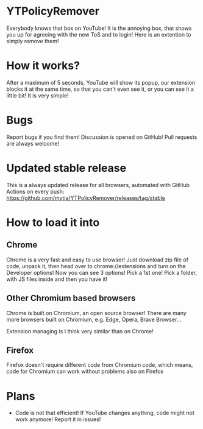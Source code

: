 # YTPolicyRemover
Everybody knows that box on YouTube! It is the annoying box, that shows you up for agreeing with the new ToS and to login! Here is an extention to simply remove them!

# How it works?
After a maximum of 5 seconds, YouTube will show its popup, our extension blocks it at the same time, so that you can't even see it, or you can see it a little bit! It is very simple!

# Bugs
Report bugs if you find them! Discussion is opened on GitHub! Pull requests are always welcome!

# Updated stable release
This is a always updated release for all browsers, automated with GitHub Actions on every push: https://github.com/mytja/YTPolicyRemover/releases/tag/stable

# How to load it into

## Chrome
Chrome is a very fast and easy to use browser! Just download zip file of code, unpack it, then head over to chrome://extensions and turn on the Developer options! Now you can see 3 options! Pick a 1st one! Pick a folder, with JS files inside and then you have it!

## Other Chromium based browsers
Chrome is built on Chromium, an open source browser! There are many more browsers built on Chromium, e.g. Edge, Opera, Brave Browser...

Extension managing is I think very similar than on Chrome!

## Firefox
Firefox doesn't require different code from Chromium code, which means, code for Chromium can work without problems also on Firefox

# Plans
- Code is not that efficient! If YouTube changes anything, code might not work anymore! Report it in issues!
